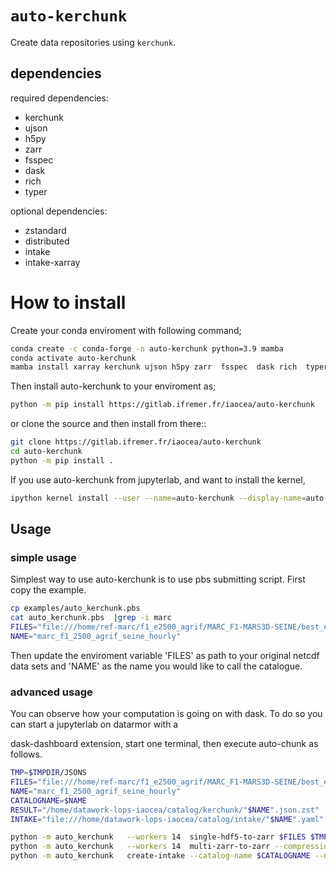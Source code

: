 # `auto-kerchunk`

Create data repositories using `kerchunk`.

## dependencies

required dependencies:
- kerchunk
- ujson
- h5py
- zarr
- fsspec
- dask
- rich
- typer

optional dependencies:
- zstandard
- distributed
- intake
- intake-xarray



#  How to install

Create your conda enviroment with following command;

```bash
conda create -c conda-forge -n auto-kerchunk python=3.9 mamba
conda activate auto-kerchunk
mamba install xarray kerchunk ujson h5py zarr  fsspec  dask rich  typer zstandard intake intake-xarray -c conda-forge
```

Then install auto-kerchunk to your enviroment as;

```bash
python -m pip install https://gitlab.ifremer.fr/iaocea/auto-kerchunk
```
or clone the source and then install from there::
```bash
git clone https://gitlab.ifremer.fr/iaocea/auto-kerchunk
cd auto-kerchunk
python -m pip install .
```


If you use auto-kerchunk from jupyterlab, and want to install the kernel,
```bash
ipython kernel install --user --name=auto-kerchunk --display-name=auto-kerchunk
```

## Usage

### simple usage
Simplest way to use auto-kerchunk is to use pbs submitting script.
First copy the example.
```bash
cp examples/auto_kerchunk.pbs
cat auto_kerchunk.pbs  |grep -i marc
FILES="file:///home/ref-marc/f1_e2500_agrif/MARC_F1-MARS3D-SEINE/best_estimate/*/*Z.nc"
NAME="marc_f1_2500_agrif_seine_hourly"
```
Then update the enviroment variable 'FILES' as path to your original netcdf data sets
and 'NAME' as the name you would like to call the catalogue.

### advanced usage

You can observe how your computation is going on with dask.  To do so you can start a jupyterlab on datarmor with a

dask-dashboard extension, start one terminal, then execute auto-chunk as follows.

```bash
TMP=$TMPDIR/JSONS
FILES="file:///home/ref-marc/f1_e2500_agrif/MARC_F1-MARS3D-SEINE/best_estimate/*/*Z.nc"
NAME="marc_f1_2500_agrif_seine_hourly"
CATALOGNAME=$NAME
RESULT="/home/datawork-lops-iaocea/catalog/kerchunk/"$NAME".json.zst"
INTAKE="file:///home/datawork-lops-iaocea/catalog/intake/"$NAME".yaml"

python -m auto_kerchunk   --workers 14  single-hdf5-to-zarr $FILES $TMP
python -m auto_kerchunk   --workers 14  multi-zarr-to-zarr --compression zstd "file://$TMP/*.json" $RESULT
python -m auto_kerchunk   create-intake --catalog-name $CATALOGNAME --name  $NAME "file://$RESULT" $INTAKE
```
